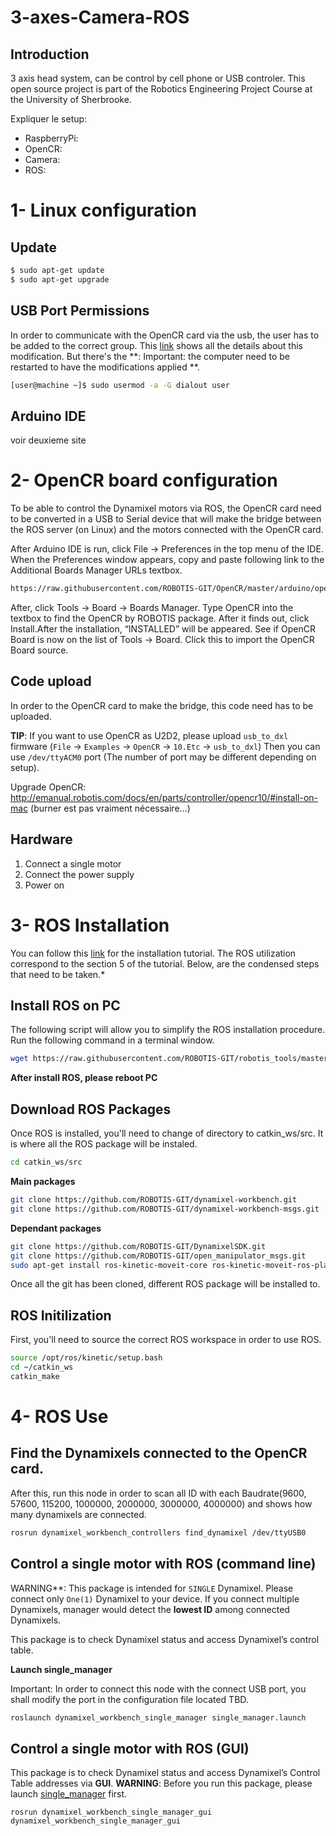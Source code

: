 

# 3-axes-Camera-ROS

## Introduction

3 axis head system, can be control by cell phone or USB controler. This open source project is part of the Robotics Engineering Project Course at the University of Sherbrooke.

Expliquer le setup: 

- RaspberryPi: 
- OpenCR:
- Camera:
- ROS:



# 1- Linux configuration

## Update

```bash
$ sudo apt-get update
$ sudo apt-get upgrade
```

## USB Port Permissions

In order to communicate with the OpenCR card via the usb, the user has to be added to the correct group. This [link](https://github.com/GoldenCheetah/GoldenCheetah/wiki/Allowing-your-linux-userid-permission-to-use-your-usb-device) shows all the details about this modification. But there's the **: Important: the computer need to be restarted to have the modifications applied **. 

```bash
[user@machine ~]$ sudo usermod -a -G dialout user
```

## Arduino IDE

voir deuxieme site



# 2- OpenCR board configuration

To be able to control the Dynamixel motors via ROS, the OpenCR card need to be converted in a USB to Serial device that will make the bridge between the ROS server (on Linux) and the motors connected with the OpenCR card. 

After Arduino IDE is run, click File → Preferences in the top menu of the IDE. When the Preferences window appears, copy and paste following link to the Additional Boards Manager URLs textbox.

```bash
https://raw.githubusercontent.com/ROBOTIS-GIT/OpenCR/master/arduino/opencr_release/package_opencr_index.json
```



After, click Tools → Board → Boards Manager. Type OpenCR into the textbox to find the OpenCR by ROBOTIS package. After it finds out, click Install.After the installation, “INSTALLED” will be appeared. See if OpenCR Board is now on the list of Tools → Board. Click this to import the OpenCR Board source.



## Code upload

In order to the OpenCR card to make the bridge, this code need has to be uploaded. 

**TIP**: If you want to use OpenCR as U2D2, please upload `usb_to_dxl` firmware (`File` -> `Examples` -> `OpenCR` -> `10.Etc` -> `usb_to_dxl`) Then you can use `/dev/ttyACM0` port (The number of port may be different depending on setup).



Upgrade OpenCR: http://emanual.robotis.com/docs/en/parts/controller/opencr10/#install-on-mac (burner est pas vraiment nécessaire…)

## Hardware

1. Connect a single motor
2. Connect the power supply
3. Power on

# 3- ROS Installation

You can follow this [link](http://emanual.robotis.com/docs/en/software/dynamixel/dynamixel_workbench/) for the installation tutorial. The ROS utilization correspond to the section 5 of the tutorial. Below, are the condensed steps that need to be taken.* 

## Install ROS on PC

The following script will allow you to simplify the ROS installation procedure. Run the following command in a terminal window. 

```bash
wget https://raw.githubusercontent.com/ROBOTIS-GIT/robotis_tools/master/install_ros_kinetic.sh && chmod 755 ./install_ros_kinetic.sh && bash ./install_ros_kinetic.sh
```

**After install ROS, please reboot PC**

## Download ROS Packages

Once ROS is installed, you'll need to change of directory to catkin_ws/src. It is where all the ROS package will be instaled. 

```bash
cd catkin_ws/src
```

**Main packages**

```bash
git clone https://github.com/ROBOTIS-GIT/dynamixel-workbench.git
git clone https://github.com/ROBOTIS-GIT/dynamixel-workbench-msgs.git
```

**Dependant packages**

```bash
git clone https://github.com/ROBOTIS-GIT/DynamixelSDK.git
git clone https://github.com/ROBOTIS-GIT/open_manipulator_msgs.git
sudo apt-get install ros-kinetic-moveit-core ros-kinetic-moveit-ros-planning ros-kinetic-moveit-ros-planning-interface
```



Once all the git has been cloned, different ROS package will be installed to. 

## ROS Initilization

First, you'll need to source the correct ROS workspace in order to use ROS. 

```bash
source /opt/ros/kinetic/setup.bash
cd ~/catkin_ws 
catkin_make
```



# 4- ROS Use

## Find the Dynamixels connected to the OpenCR card. 

After this, run this node in order to scan all ID with each Baudrate(9600, 57600, 115200, 1000000, 2000000, 3000000, 4000000) and shows how many dynamixels are connected. 

```bash
rosrun dynamixel_workbench_controllers find_dynamixel /dev/ttyUSB0
```



## Control a single motor with ROS (command line)

WARNING**: This package is intended for `SINGLE` Dynamixel. Please connect only `One(1)` Dynamixel to your device. If you connect multiple Dynamixels, manager would detect the **lowest ID** among connected Dynamixels. 

This package is to check Dynamixel status and access Dynamixel’s control table. 

**Launch single_manager** 

Important: In order to connect this node with the connect USB port, you shall modify the port in the configuration file located TBD. 

```bash
roslaunch dynamixel_workbench_single_manager single_manager.launch
```



## Control a single motor with ROS (GUI)

This package is to check Dynamixel status and access Dynamixel’s Control Table addresses via **GUI**. **WARNING**: Before you run this package, please launch [single_manager](http://emanual.robotis.com/docs/en/software/dynamixel/dynamixel_workbench/#single-manager) first.

```
rosrun dynamixel_workbench_single_manager_gui dynamixel_workbench_single_manager_gui
```

















